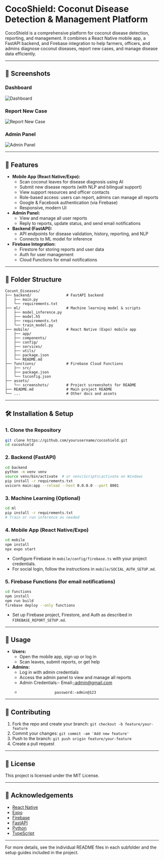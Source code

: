 # CocoShield: Coconut Disease Detection & Management Platform

CocoShield is a comprehensive platform for coconut disease detection, reporting, and management. It combines a React Native mobile app, a FastAPI backend, and Firebase integration to help farmers, officers, and admins diagnose coconut diseases, report new cases, and manage disease data efficiently.

---

## 📸 Screenshots

### Dashboard
![Dashboard](assets/screenshots/dashboard.png)

### Report New Case
![Report New Case](assets/screenshots/report-new-case.png)

### Admin Panel
![Admin Panel](assets/screenshots/admin-panel.png)

---

## 🚀 Features
- **Mobile App (React Native/Expo):**
  - Scan coconut leaves for disease diagnosis using AI
  - Submit new disease reports (with NLP and bilingual support)
  - View support resources and officer contacts
  - Role-based access: users can report, admins can manage all reports
  - Google & Facebook authentication (via Firebase)
  - Responsive, modern UI
- **Admin Panel:**
  - View and manage all user reports
  - Reply to reports, update status, and send email notifications
- **Backend (FastAPI):**
  - API endpoints for disease validation, history, reporting, and NLP
  - Connects to ML model for inference
- **Firebase Integration:**
  - Firestore for storing reports and user data
  - Auth for user management
  - Cloud Functions for email notifications

---

## 📁 Folder Structure

```
Cocunt_Diseases/
├── backend/                # FastAPI backend
│   ├── main.py
│   └── requirements.txt
├── ml/                     # Machine learning model & scripts
│   ├── model_inference.py
│   ├── model.h5
│   ├── requirements.txt
│   └── train_model.py
├── mobile/                 # React Native (Expo) mobile app
│   ├── app/
│   ├── components/
│   ├── config/
│   ├── services/
│   ├── utils/
│   ├── package.json
│   └── README.md
├── functions/              # Firebase Cloud Functions
│   ├── src/
│   ├── package.json
│   └── tsconfig.json
├── assets/
│   └── screenshots/        # Project screenshots for README
├── README.md               # Main project README
└── ...                     # Other docs and assets
```

---

## 🛠️ Installation & Setup

### 1. **Clone the Repository**
```sh
git clone https://github.com/yourusername/cocoshield.git
cd cocoshield
```

### 2. **Backend (FastAPI)**
```sh
cd backend
python -m venv venv
source venv/bin/activate  # or venv\Scripts\activate on Windows
pip install -r requirements.txt
uvicorn main:app --reload --host 0.0.0.0 --port 8001
```

### 3. **Machine Learning (Optional)**
```sh
cd ml
pip install -r requirements.txt
# Train or run inference as needed
```

### 4. **Mobile App (React Native/Expo)**
```sh
cd mobile
npm install
npx expo start
```
- Configure Firebase in `mobile/config/firebase.ts` with your project credentials.
- For social login, follow the instructions in `mobile/SOCIAL_AUTH_SETUP.md`.

### 5. **Firebase Functions (for email notifications)**
```sh
cd functions
npm install
npm run build
firebase deploy --only functions
```
- Set up Firebase project, Firestore, and Auth as described in `FIREBASE_REPORT_SETUP.md`.

---

## 📱 Usage
- **Users:**
  - Open the mobile app, sign up or log in
  - Scan leaves, submit reports, or get help
- **Admins:**
  - Log in with admin credentials
  - Access the admin panel to view and manage all reports
  - Admin Credentials:- Email:-admin@gmail.com
  -                     password:-admin@123

---

## 🤝 Contributing
1. Fork the repo and create your branch: `git checkout -b feature/your-feature`
2. Commit your changes: `git commit -am 'Add new feature'`
3. Push to the branch: `git push origin feature/your-feature`
4. Create a pull request

---

## 📄 License
This project is licensed under the MIT License.

---

## 🙏 Acknowledgements
- [React Native](https://reactnative.dev/)
- [Expo](https://expo.dev/)
- [Firebase](https://firebase.google.com/)
- [FastAPI](https://fastapi.tiangolo.com/)
- [Python](https://www.python.org/)
- [TypeScript](https://www.typescriptlang.org/)

---

For more details, see the individual README files in each subfolder and the setup guides included in the project. 
